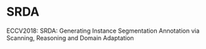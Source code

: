 # SRDA
ECCV2018: SRDA: Generating Instance Segmentation Annotation via Scanning, Reasoning and Domain Adaptation
